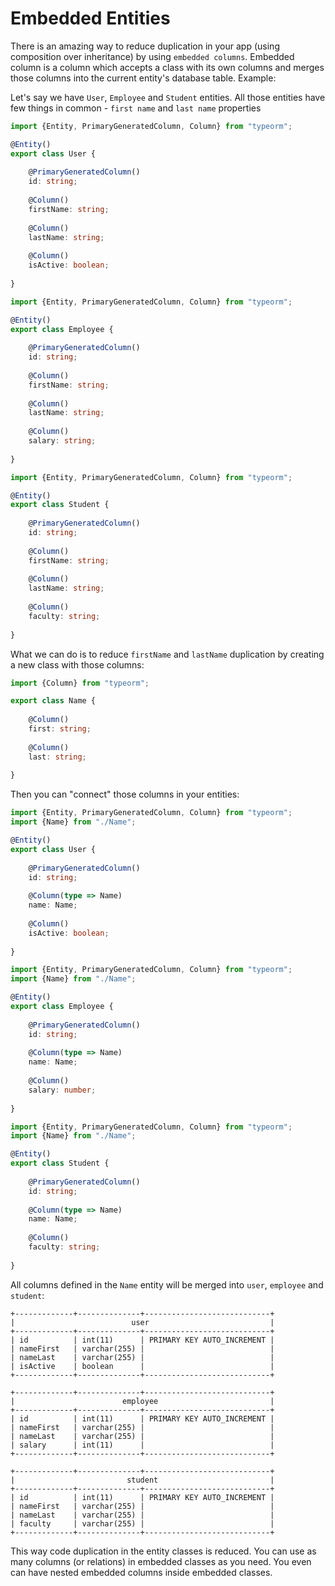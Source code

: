 # Embedded Entities

There is an amazing way to reduce duplication in your app (using composition over inheritance) by using `embedded columns`.
Embedded column is a column which accepts a class with its own columns and merges those columns into the current entity's database table.
Example:

Let's say we have `User`, `Employee` and `Student` entities.
All those entities have few things in common - `first name` and `last name` properties

```typescript
import {Entity, PrimaryGeneratedColumn, Column} from "typeorm";

@Entity()
export class User {
    
    @PrimaryGeneratedColumn()
    id: string;
    
    @Column()
    firstName: string;
    
    @Column()
    lastName: string;
    
    @Column()
    isActive: boolean;
    
}
```

```typescript
import {Entity, PrimaryGeneratedColumn, Column} from "typeorm";

@Entity()
export class Employee {
    
    @PrimaryGeneratedColumn()
    id: string;
    
    @Column()
    firstName: string;
    
    @Column()
    lastName: string;
    
    @Column()
    salary: string;
    
}
```

```typescript
import {Entity, PrimaryGeneratedColumn, Column} from "typeorm";

@Entity()
export class Student {
    
    @PrimaryGeneratedColumn()
    id: string;
    
    @Column()
    firstName: string;
    
    @Column()
    lastName: string;
    
    @Column()
    faculty: string;
    
}
```

What we can do is to reduce `firstName` and `lastName` duplication by creating a new class with those columns:

```typescript
import {Column} from "typeorm";

export class Name {
    
    @Column()
    first: string;
    
    @Column()
    last: string;
    
}
```

Then you can "connect" those columns in your entities: 

```typescript
import {Entity, PrimaryGeneratedColumn, Column} from "typeorm";
import {Name} from "./Name";

@Entity()
export class User {
    
    @PrimaryGeneratedColumn()
    id: string;
    
    @Column(type => Name)
    name: Name;
    
    @Column()
    isActive: boolean;
    
}
```

```typescript
import {Entity, PrimaryGeneratedColumn, Column} from "typeorm";
import {Name} from "./Name";

@Entity()
export class Employee {
    
    @PrimaryGeneratedColumn()
    id: string;
    
    @Column(type => Name)
    name: Name;
    
    @Column()
    salary: number;
    
}
```

```typescript
import {Entity, PrimaryGeneratedColumn, Column} from "typeorm";
import {Name} from "./Name";

@Entity()
export class Student {
    
    @PrimaryGeneratedColumn()
    id: string;
    
    @Column(type => Name)
    name: Name;
    
    @Column()
    faculty: string;
    
}
```

All columns defined in the `Name` entity will be merged into `user`, `employee` and `student`:

```shell
+-------------+--------------+----------------------------+
|                          user                           |
+-------------+--------------+----------------------------+
| id          | int(11)      | PRIMARY KEY AUTO_INCREMENT |
| nameFirst   | varchar(255) |                            |
| nameLast    | varchar(255) |                            |
| isActive    | boolean      |                            |
+-------------+--------------+----------------------------+

+-------------+--------------+----------------------------+
|                        employee                         |
+-------------+--------------+----------------------------+
| id          | int(11)      | PRIMARY KEY AUTO_INCREMENT |
| nameFirst   | varchar(255) |                            |
| nameLast    | varchar(255) |                            |
| salary      | int(11)      |                            |
+-------------+--------------+----------------------------+

+-------------+--------------+----------------------------+
|                         student                         |
+-------------+--------------+----------------------------+
| id          | int(11)      | PRIMARY KEY AUTO_INCREMENT |
| nameFirst   | varchar(255) |                            |
| nameLast    | varchar(255) |                            |
| faculty     | varchar(255) |                            |
+-------------+--------------+----------------------------+
```

This way code duplication in the entity classes is reduced.
 You can use as many columns (or relations) in embedded classes as you need.
 You even can have nested embedded columns inside embedded classes.
 
